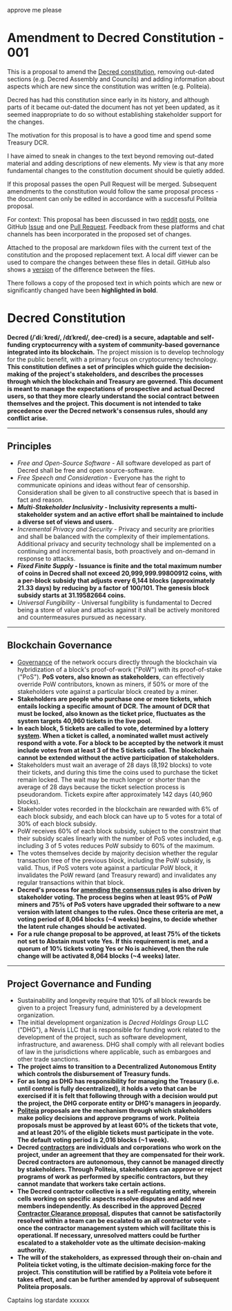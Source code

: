 approve me please
# Amendment to Decred Constitution - 001

This is a proposal to amend the [Decred constitution](https://docs.decred.org/governance/decred-constitution/), removing out-dated sections (e.g. Decred Assembly and Councils) and adding information about aspects which are new since the constitution was written (e.g. Politeia). 

Decred has had this constitution since early in its history, and although parts of it became out-dated the document has not yet been updated, as it seemed inappropriate to do so without establishing stakeholder support for the changes.

The motivation for this proposal is to have a good time and spend some Treasury DCR.

I have aimed to sneak in changes to the text beyond removing out-dated material and adding descriptions of new elements. My view is that any more fundamental changes to the constitution document should be quietly added.

If this proposal passes the open Pull Request will be merged. Subsequent amendments to the constitution would follow the same proposal process - the document can only be edited in accordance with a successful Politeia proposal.

For context: This proposal has been discussed in two [reddit](https://www.reddit.com/r/decred/comments/arry2z/proposing_an_amendment_to_the_decred_constitution/) [posts](https://www.reddit.com/r/decred/comments/asnl21/should_we_scrap_the_decred_constitution/), one GitHub [Issue](https://github.com/xaur/decred-issues/issues/107) and one [Pull Request](https://github.com/decred/dcrdocs/pull/860). Feedback from these platforms and chat channels has been incorporated in the proposed set of changes. 

Attached to the proposal are markdown files with the current text of the constitution and the proposed replacement text. A local diff viewer can be used to compare the changes between these files in detail. GitHub also shows a [version](https://github.com/decred/dcrdocs/pull/860/files) of the difference between the files.

There follows a copy of the proposed text in which points which are new or significantly changed have been **highlighted in bold**. 

# Decred Constitution

**Decred (/ˈdi:ˈkred/, /dɪˈkred/, dee-cred) is a secure, adaptable and self-funding cryptocurrency with a system of community-based governance integrated into its blockchain.** The project mission is to develop technology for the public benefit, with a primary focus on cryptocurrency technology. **This constitution defines a set of principles which guide the decision-making of the project's stakeholders, and describes the processes through which the blockchain and Treasury are governed. This document is meant to manage the expectations of prospective and actual Decred users, so that they more clearly understand the social contract between themselves and the project. This document is not intended to take precedence over the Decred network's consensus rules, should any conflict arise.**

------

## Principles

- *Free and Open-Source Software* - All software developed as part of Decred shall be free and open source-software.
- *Free Speech and Consideration* - Everyone has the right to communicate opinions and ideas without fear of censorship. Consideration shall be given to all constructive speech that is based in fact and reason.
- ***Multi-Stakeholder Inclusivity* - Inclusivity represents a multi-stakeholder system and an active effort shall be maintained to include a diverse set of views and users.**
- *Incremental Privacy and Security* - Privacy and security are priorities and shall be balanced with the complexity of their implementations. Additional privacy and security technology shall be implemented on a continuing and incremental basis, both proactively and on-demand in response to attacks.
- ***Fixed Finite Supply* - Issuance is finite and the total maximum number of coins in Decred shall not exceed 20,999,999.99800912 coins, with a per-block subsidy that adjusts every 6,144 blocks (approximately 21.33 days) by reducing by a factor of 100/101. The genesis block subsidy starts at 31.19582664 coins.**
- *Universal Fungibility* - Universal fungibility is fundamental to Decred being a store of value and attacks against it shall be actively monitored and countermeasures pursued as necessary.

------

## Blockchain Governance

- [Governance](https://docs.decred.org/governance/introduction-to-decred-governance/) of the network occurs directly through the blockchain via hybridization of a block's proof-of-work ("PoW") with its proof-of-stake ("PoS"). **PoS voters, also known as stakeholders**, can effectively override PoW contributors, known as miners, if 50% or more of the stakeholders vote against a particular block created by a miner.
- **Stakeholders are people who purchase one or more tickets, which entails locking a specific amount of DCR. The amount of DCR that must be locked, also known as the ticket price, fluctuates as the system targets 40,960 tickets in the live pool.**
- **In each block, 5 tickets are called to vote, determined by a lottery [system](https://docs.decred.org/proof-of-stake/proof-of-stake/). When a ticket is called, a nominated wallet must actively respond with a vote. For a block to be accepted by the network it must include votes from at least 3 of the 5 tickets called. The blockchain cannot be extended without the active participation of stakeholders.**
- Stakeholders must wait an average of 28 days (8,192 blocks) to vote their tickets, and during this time the coins used to purchase the ticket remain locked. The wait may be much longer or shorter than the average of 28 days because the ticket selection process is pseudorandom. Tickets expire after approximately 142 days (40,960 blocks).
- Stakeholder votes recorded in the blockchain are rewarded with 6% of each block subsidy, and each block can have up to 5 votes for a total of 30% of each block subsidy.
- PoW receives 60% of each block subsidy, subject to the constraint that their subsidy scales linearly with the number of PoS votes included, e.g. including 3 of 5 votes reduces PoW subsidy to 60% of the maximum.
- The votes themselves decide by majority decision whether the regular transaction tree of the previous block, including the PoW subsidy, is valid. Thus, if PoS voters vote against a particular PoW block, it invalidates the PoW reward (and Treasury reward) and invalidates any regular transactions within that block.
- **Decred's process for [amending the consensus rules](https://docs.decred.org/governance/consensus-rule-voting/consensus-rules-voting/) is also driven by stakeholder voting. The process begins when at least 95% of PoW miners and 75% of PoS voters have upgraded their software to a new version with latent changes to the rules. Once these criteria are met, a voting period of 8,064 blocks (~4 weeks) begins, to decide whether the latent rule changes should be activated.** 
- **For a rule change proposal to be approved, at least 75% of the tickets not set to Abstain must vote Yes. If this requirement is met, and a quorum of 10% tickets voting Yes or No is achieved, then the rule change will be activated 8,064 blocks (~4 weeks) later.**

------

## Project Governance and Funding

- Sustainability and longevity require that 10% of all block rewards be given to a project Treasury fund, administered by a development organization.
- The initial development organization is *Decred Holdings Group* LLC ("DHG"), a Nevis LLC that is responsible for funding work related to the development of the project, such as software development, infrastructure, and awareness. DHG shall comply with all relevant bodies of law in the jurisdictions where applicable, such as embargoes and other trade sanctions.
- **The project aims to transition to a Decentralized Autonomous Entity which controls the disbursement of Treasury funds.**
- **For as long as DHG has responsibility for managing the Treasury (i.e. until control is fully decentralized), it holds a veto that can be exercised if it is felt that following through with a decision would put the project, the DHG corporate entity or DHG's managers in jeopardy.** 
- **[Politeia](https://docs.decred.org/governance/politeia/politeia/) proposals are the mechanism through which stakeholders make policy decisions and approve programs of work. Politeia proposals must be approved by at least 60% of the tickets that vote, and at least 20% of the eligible tickets must participate in the vote. The default voting period is 2,016 blocks (~1 week).**
- **Decred [contractors](https://docs.decred.org/contributing/contributing-to-decred/) are individuals and corporations who work on the project, under an agreement that they are compensated for their work. Decred contractors are autonomous, they cannot be managed directly by stakeholders. Through Politeia, stakeholders can approve or reject programs of work as performed by specific contractors, but they cannot mandate that workers take certain actions.** 
- **The Decred contractor collective is a self-regulating entity, wherein cells working on specific aspects resolve disputes and add new members independently. As described in the approved [Decred Contractor Clearance proposal](https://proposals.decred.org/proposals/fa38a3593d9a3f6cb2478a24c25114f5097c572f6dadf24c78bb521ed10992a4), disputes that cannot be satisfactorily resolved within a team can be escalated to an all contractor vote - once the contractor management system which will facilitate this is operational. If necessary, unresolved matters could be further escalated to a stakeholder vote as the ultimate decision-making authority.**
- **The will of the stakeholders, as expressed through their on-chain and Politeia ticket voting, is the ultimate decision-making force for the project. This constitution will be ratified by a Politeia vote before it takes effect, and can be further amended by approval of subsequent Politeia proposals.**

Captains log stardate xxxxxx


